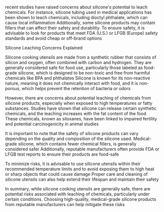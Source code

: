 recent studies have raised concerns about silicone's potential to leach chemicals. For instance, silicone tubing used in medical applications has been shown to leach chemicals, including dioctyl phthalate, which can cause local inflammation Additionally, some silicone products may contain fillers that can affect their safety and durability. To ensure safety, it is advisable to look for products that meet FDA (U.S.) or LFGB (Europe) safety standards and avoid cheap or off-brand options

Silicone Leaching Concerns Explained

Silicone cooking utensils are made from a synthetic rubber that consists of silicon and oxygen, often combined with carbon and hydrogen. They are generally considered safe for food use, particularly those labeled as food-grade silicone, which is designed to be non-toxic and free from harmful chemicals like BPA and phthalates Silicone is known for its non-reactive nature, meaning it does not chemically interact with food, and it is non-porous, which helps prevent the retention of bacteria or odors

However, there are concerns about potential leaching of chemicals from silicone products, especially when exposed to high temperatures or fatty substances. Studies have shown that silicone can release certain synthetic chemicals, and the leaching increases with the fat content of the food These chemicals, known as siloxanes, have been linked to impaired fertility and potential carcinogenicity in animal studies

It is important to note that the safety of silicone products can vary depending on the quality and composition of the silicone used. Medical-grade silicone, which contains fewer chemical fillers, is generally considered safer Additionally, reputable manufacturers often provide FDA or LFGB test reports to ensure their products are food-safe

To minimize risks, it is advisable to use silicone utensils within their recommended temperature limits and to avoid exposing them to high heat or sharp objects that could cause damage Proper care and cleaning of silicone utensils can also help extend their lifespan and maintain their safety

In summary, while silicone cooking utensils are generally safe, there are potential risks associated with leaching of chemicals, particularly under certain conditions. Choosing high-quality, medical-grade silicone products from reputable manufacturers can help mitigate these risks
